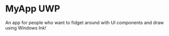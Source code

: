 # MyApp UWP
An app for people who want to fidget around with UI components and draw using Windows Ink!
